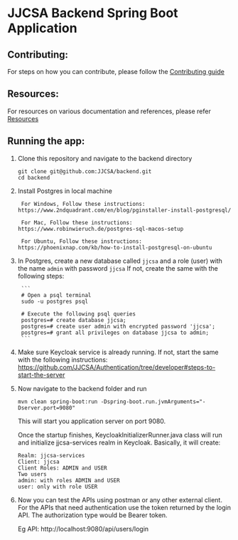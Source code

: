 # JJCSA Backend Spring Boot Application

## Contributing:

For steps on how you can contribute, please follow the [Contributing guide](CONTRIBUTING.md)

## Resources:

For resources on various documentation and references, please refer [Resources](RESOURCES.md)

## Running the app:

1. Clone this repository and navigate to the backend directory

    ```
    git clone git@github.com:JJCSA/backend.git
    cd backend
    ```

2. Install Postgres in local machine  
  
        For Windows, Follow these instructions: https://www.2ndquadrant.com/en/blog/pginstaller-install-postgresql/
  
        For Mac, Follow these instructions: https://www.robinwieruch.de/postgres-sql-macos-setup
  
        For Ubuntu, Follow these instructions: https://phoenixnap.com/kb/how-to-install-postgresql-on-ubuntu

3. In Postgres, create a new database called `jjcsa` and a role (user) with the name `admin` with password `jjcsa`
        If not, create the same with the following steps:  
        
        ```
        # Open a psql terminal
        sudo -u postgres psql

        # Execute the following psql queries
        postgres=# create database jjcsa;
        postgres=# create user admin with encrypted password 'jjcsa';
        postgres=# grant all privileges on database jjcsa to admin;
        ```

4. Make sure Keycloak service is already running. If not, start the same with the following instructions: https://github.com/JJCSA/Authentication/tree/developer#steps-to-start-the-server  

5. Now navigate to the backend folder and run 
    ```
    mvn clean spring-boot:run -Dspring-boot.run.jvmArguments="-Dserver.port=9080"
    ```
    This will start you application server on port 9080.
    
    Once the startup finishes, KeycloakInitializerRunner.java class will run and initialize jjcsa-services realm in Keycloak. Basically, it will create:
    ```
    Realm: jjcsa-services
    Client: jjcsa
    Client Roles: ADMIN and USER
    Two users
    admin: with roles ADMIN and USER
    user: only with role USER
    ```
    
6. Now you can test the APIs using postman or any other external client. For the APIs that need authentication use the token returned by the login API. The authorization type would be Bearer token.
   
   Eg API: http://localhost:9080/api/users/login
